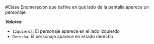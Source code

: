 #Clase
Enumeración que define en qué lado de la pantalla aparece un personaje.

**_Valores_**:

- `Izquierda`: El personaje aparece en el lado izquierdo
- `Derecha`: El personaje aparece en el lado derecho
